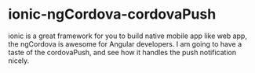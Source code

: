 ionic-ngCordova-cordovaPush
===========================

ionic is a great framework for you to build native mobile app like web app, the ngCordova is awesome for Angular developers. I am going to have a taste of the cordovaPush, and see how it handles the push notification nicely. 
